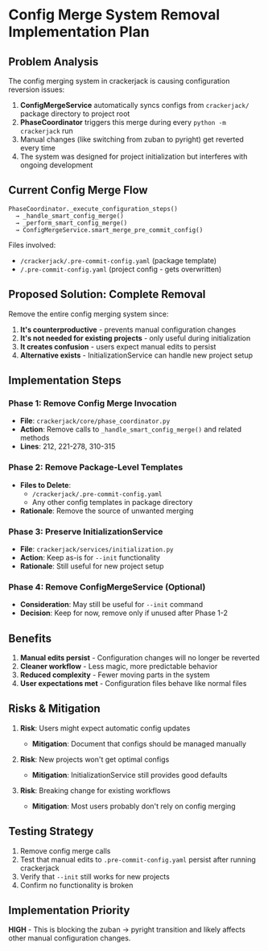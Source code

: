 # Config Merge System Removal Implementation Plan

## Problem Analysis

The config merging system in crackerjack is causing configuration reversion issues:

1. **ConfigMergeService** automatically syncs configs from `crackerjack/` package directory to project root
2. **PhaseCoordinator** triggers this merge during every `python -m crackerjack` run
3. Manual changes (like switching from zuban to pyright) get reverted every time
4. The system was designed for project initialization but interferes with ongoing development

## Current Config Merge Flow

```
PhaseCoordinator._execute_configuration_steps()
  → _handle_smart_config_merge()
  → _perform_smart_config_merge()
  → ConfigMergeService.smart_merge_pre_commit_config()
```

Files involved:
- `/crackerjack/.pre-commit-config.yaml` (package template)
- `/.pre-commit-config.yaml` (project config - gets overwritten)

## Proposed Solution: Complete Removal

Remove the entire config merging system since:

1. **It's counterproductive** - prevents manual configuration changes
2. **It's not needed for existing projects** - only useful during initialization
3. **It creates confusion** - users expect manual edits to persist
4. **Alternative exists** - InitializationService can handle new project setup

## Implementation Steps

### Phase 1: Remove Config Merge Invocation
- **File**: `crackerjack/core/phase_coordinator.py`
- **Action**: Remove calls to `_handle_smart_config_merge()` and related methods
- **Lines**: 212, 221-278, 310-315

### Phase 2: Remove Package-Level Templates
- **Files to Delete**:
  - `/crackerjack/.pre-commit-config.yaml`
  - Any other config templates in package directory
- **Rationale**: Remove the source of unwanted merging

### Phase 3: Preserve InitializationService
- **File**: `crackerjack/services/initialization.py` 
- **Action**: Keep as-is for `--init` functionality
- **Rationale**: Still useful for new project setup

### Phase 4: Remove ConfigMergeService (Optional)
- **Consideration**: May still be useful for `--init` command
- **Decision**: Keep for now, remove only if unused after Phase 1-2

## Benefits

1. **Manual edits persist** - Configuration changes will no longer be reverted
2. **Cleaner workflow** - Less magic, more predictable behavior  
3. **Reduced complexity** - Fewer moving parts in the system
4. **User expectations met** - Configuration files behave like normal files

## Risks & Mitigation

1. **Risk**: Users might expect automatic config updates
   - **Mitigation**: Document that configs should be managed manually
   
2. **Risk**: New projects won't get optimal configs
   - **Mitigation**: InitializationService still provides good defaults
   
3. **Risk**: Breaking change for existing workflows
   - **Mitigation**: Most users probably don't rely on config merging

## Testing Strategy

1. Remove config merge calls
2. Test that manual edits to `.pre-commit-config.yaml` persist after running crackerjack
3. Verify that `--init` still works for new projects
4. Confirm no functionality is broken

## Implementation Priority

**HIGH** - This is blocking the zuban → pyright transition and likely affects other manual configuration changes.